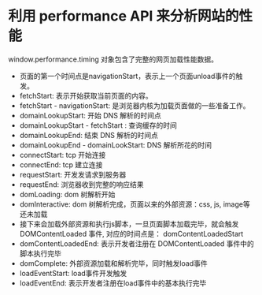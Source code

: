 # 利用 performance API 来分析网站的性能

window.performance.timing 对象包含了完整的网页加载性能数据。

* 页面的第一个时间点是navigationStart，表示上一个页面unload事件的触发。
* fetchStart: 表示开始获取当前页面的内容。
* fetchStart - navigationStart: 是浏览器内核为加载页面做的一些准备工作。
* domainLookupStart: 开始 DNS 解析的时间点
* domainLookupStart - fetchStart : 查询缓存的时间
* domainLookupEnd: 结束 DNS 解析的时间点
* domainLookupEnd - domainLookStart: DNS 解析所花的时间
* connectStart: tcp 开始连接
* connectEnd: tcp 建立连接
* requestStart: 开发发请求到服务器
* requestEnd: 浏览器收到完整的响应结果
* domLoading: dom 树解析开始
* domInteractive: dom 树解析完成，页面以来的外部资源：css, js, image等还未加载
* 接下来会加载外部资源和执行js脚本，一旦页面脚本加载完毕，就会触发 DOMContentLoaded 事件, 对应的时间点是： domContentLoadedStart
* domContentLoadedEnd: 表示开发者注册在 DOMContentLoaded 事件中的脚本执行完毕
* domComplete: 外部资源加载和解析完毕，同时触发load事件
* loadEventStart: load事件开发触发
* loadEventEnd: 表示开发者注册在load事件中的基本执行完毕
